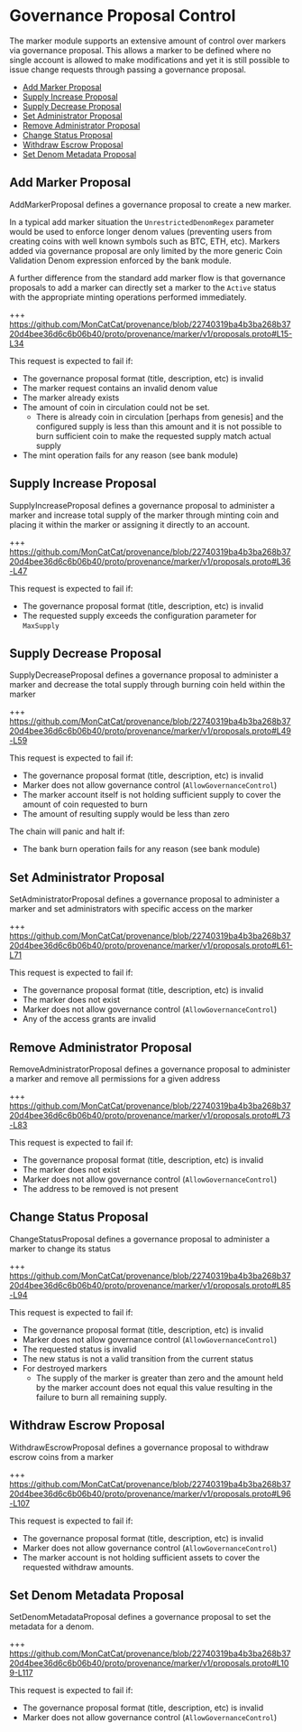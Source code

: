 # Governance Proposal Control

The marker module supports an extensive amount of control over markers via governance proposal.  This allows a
marker to be defined where no single account is allowed to make modifications and yet it is still possible to
issue change requests through passing a governance proposal.

<!-- TOC 2 2 -->
  - [Add Marker Proposal](#add-marker-proposal)
  - [Supply Increase Proposal](#supply-increase-proposal)
  - [Supply Decrease Proposal](#supply-decrease-proposal)
  - [Set Administrator Proposal](#set-administrator-proposal)
  - [Remove Administrator Proposal](#remove-administrator-proposal)
  - [Change Status Proposal](#change-status-proposal)
  - [Withdraw Escrow Proposal](#withdraw-escrow-proposal)
  - [Set Denom Metadata Proposal](#set-denom-metadata-proposal)



## Add Marker Proposal

AddMarkerProposal defines a governance proposal to create a new marker.

In a typical add marker situation the `UnrestrictedDenomRegex` parameter would be used to enforce longer denom
values (preventing users from creating coins with well known symbols such as BTC, ETH, etc).  Markers added
via governance proposal are only limited by the more generic Coin Validation Denom expression enforced by the
bank module.

A further difference from the standard add marker flow is that governance proposals to add a marker can directly
set a marker to the `Active` status with the appropriate minting operations performed immediately.

+++ https://github.com/MonCatCat/provenance/blob/22740319ba4b3ba268b3720d4bee36d6c6b06b40/proto/provenance/marker/v1/proposals.proto#L15-L34

This request is expected to fail if:
- The governance proposal format (title, description, etc) is invalid
- The marker request contains an invalid denom value
- The marker already exists
- The amount of coin in circulation could not be set.
  - There is already coin in circulation [perhaps from genesis] and the configured supply is less than this amount and
    it is not possible to burn sufficient coin to make the requested supply match actual supply
- The mint operation fails for any reason (see bank module)

## Supply Increase Proposal

SupplyIncreaseProposal defines a governance proposal to administer a marker and increase total supply of the marker
through minting coin and placing it within the marker or assigning it directly to an account.

+++ https://github.com/MonCatCat/provenance/blob/22740319ba4b3ba268b3720d4bee36d6c6b06b40/proto/provenance/marker/v1/proposals.proto#L36-L47

This request is expected to fail if:
- The governance proposal format (title, description, etc) is invalid
- The requested supply exceeds the configuration parameter for `MaxSupply`

## Supply Decrease Proposal

SupplyDecreaseProposal defines a governance proposal to administer a marker and decrease the total supply through
burning coin held within the marker

+++ https://github.com/MonCatCat/provenance/blob/22740319ba4b3ba268b3720d4bee36d6c6b06b40/proto/provenance/marker/v1/proposals.proto#L49-L59

This request is expected to fail if:
- The governance proposal format (title, description, etc) is invalid
- Marker does not allow governance control (`AllowGovernanceControl`)
- The marker account itself is not holding sufficient supply to cover the amount of coin requested to burn
- The amount of resulting supply would be less than zero

The chain will panic and halt if:
- The bank burn operation fails for any reason (see bank module)

## Set Administrator Proposal

SetAdministratorProposal defines a governance proposal to administer a marker and set administrators with specific
access on the marker

+++ https://github.com/MonCatCat/provenance/blob/22740319ba4b3ba268b3720d4bee36d6c6b06b40/proto/provenance/marker/v1/proposals.proto#L61-L71

This request is expected to fail if:
- The governance proposal format (title, description, etc) is invalid
- The marker does not exist
- Marker does not allow governance control (`AllowGovernanceControl`)
- Any of the access grants are invalid

## Remove Administrator Proposal

RemoveAdministratorProposal defines a governance proposal to administer a marker and remove all permissions for a
given address

+++ https://github.com/MonCatCat/provenance/blob/22740319ba4b3ba268b3720d4bee36d6c6b06b40/proto/provenance/marker/v1/proposals.proto#L73-L83

This request is expected to fail if:
- The governance proposal format (title, description, etc) is invalid
- The marker does not exist
- Marker does not allow governance control (`AllowGovernanceControl`)
- The address to be removed is not present

## Change Status Proposal

ChangeStatusProposal defines a governance proposal to administer a marker to change its status

+++ https://github.com/MonCatCat/provenance/blob/22740319ba4b3ba268b3720d4bee36d6c6b06b40/proto/provenance/marker/v1/proposals.proto#L85-L94

This request is expected to fail if:
- The governance proposal format (title, description, etc) is invalid
- Marker does not allow governance control (`AllowGovernanceControl`)
- The requested status is invalid
- The new status is not a valid transition from the current status
- For destroyed markers
  - The supply of the marker is greater than zero and the amount held by the marker account does not equal this value
    resulting in the failure to burn all remaining supply.

## Withdraw Escrow Proposal

WithdrawEscrowProposal defines a governance proposal to withdraw escrow coins from a marker

+++ https://github.com/MonCatCat/provenance/blob/22740319ba4b3ba268b3720d4bee36d6c6b06b40/proto/provenance/marker/v1/proposals.proto#L96-L107

This request is expected to fail if:
- The governance proposal format (title, description, etc) is invalid
- Marker does not allow governance control (`AllowGovernanceControl`)
- The marker account is not holding sufficient assets to cover the requested withdraw amounts.

## Set Denom Metadata Proposal

SetDenomMetadataProposal defines a governance proposal to set the metadata for a denom.

+++ https://github.com/MonCatCat/provenance/blob/22740319ba4b3ba268b3720d4bee36d6c6b06b40/proto/provenance/marker/v1/proposals.proto#L109-L117

This request is expected to fail if:
- The governance proposal format (title, description, etc) is invalid
- Marker does not allow governance control (`AllowGovernanceControl`)

